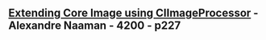 ## [Extending Core Image using CIImageProcessor](CIImageProcessor.md)  - Alexandre Naaman - 4200 - p227
